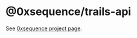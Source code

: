 # @0xsequence/trails-api

See [0xsequence project page](https://github.com/0xsequence/sequence.js).
